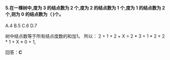 #### 5.在一棵树中,度为 3 的结点数为 2 个,度为 2 的结点数为 1 个,度为 1 的结点数为 2 个,则为 0 的结点数为（ )个。 
A.4   B.5   C.6   D.7

树中结点数等于所有结点度数的和加1。 所以：
2 + 1 + 2 + X = 2 * 3 + 1 * 2 + 2 * 1 + X * 0 + 1,

回答：**C**